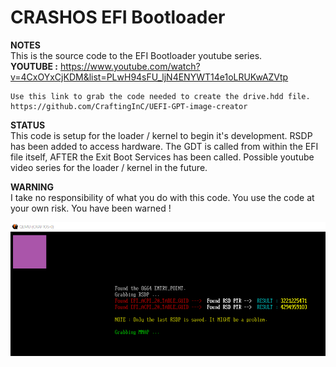 # CRASHOS EFI Bootloader  
  
**NOTES**  
    This is the source code to the EFI Bootloader youtube series.  
	**YOUTUBE :** https://www.youtube.com/watch?v=4CxOYxCjKDM&list=PLwH94sFU_ljN4ENYWT14e1oLRUKwAZVtp  
	
    Use this link to grab the code needed to create the drive.hdd file.  
    https://github.com/CraftingInC/UEFI-GPT-image-creator  
  
  
  
**STATUS**  
    This code is setup for the loader / kernel to begin it's development. RSDP has been added to access hardware. The GDT is called from within the EFI file itself, AFTER the Exit Boot Services has been called. Possible youtube video series for the loader / kernel in the future.  
  
  
  
**WARNING**  
    I take no responsibility of what you do with this code. You use the code at your own risk. You have been warned !  
	

![Current Progress](progress.png)  
	
	